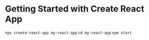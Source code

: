 # Getting Started with Create React App

`npx create-react-app my-react-app`
`cd my-react-app`
`npm start`
